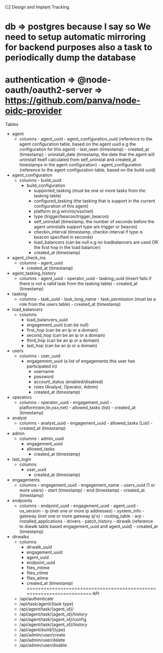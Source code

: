 C2 Design and Implant Tracking



db => postgres because I say so
We need to setup automatic mirroring for backend purposes
also a task to periodically dump the database 
=====================================================================

authentication 
	=> @node-oauth/oauth2-server
  => https://github.com/panva/node-oidc-provider   
=====================================================================
Tables
- agent
  - columns
		- agent_uuid
		- agent_configuration_uuid (reference to the agent configuration table, based on the agent uuid e.g the configuration for this agent)
		- last_seen  (timestamp)
		- created_at (timestamp)
		- uninstall_date (timestamp, the date that the agent will uninstall itself calculated from self_uninstal and created_at timestamps in the agent configuration)
		- agent_configuration (reference to the agent configuration table, based on the build uuid)
- agent_configuration
  - columns
		- build_uuid
    - build_configuration
		- supported_tasking (must be one or more tasks from the tasking table)
		- configured_tasking (the tasking that is support in the current configuration of this agent)
		- platform (e.g win/nix/osx/net)
		- type (trigger/beacon/trigger_beacon)
		- self_uninstall (timestamp, the number of seconds before the agent uninstalls support type are trigger or beacon)
		- checkin_interval (timestamp, checkin interval if type is beacon specified in seconds)
		- load_balancers (can be null e.g no loadbalancers are used OR the first hop in the load balancer)
		- created_at (timestamp)
- agent_check_ins
  - columns
		- agent_uuid
  	- created_at (timestamp)
- agent_tasking_history
  - columns
		- agent_uuid
		- operator_uuid
		- tasking_uuid (insert fails if there is not a valid task from the tasking table)
		- created_at (timestamp)
- tasking
  - columns
		- task_uuid
		- task_long_name
		- task_permission (must be a role from the users table)
		- created_at (timestamp)
- load_balancers
	- columns
		- load_balancers_uuid
		- engagement_uuid (can be null)
		- first_hop (can be an ip or a domain)
		- second_hop (can be an ip or a domain)
		- third_hop (can be an ip or a domain)
		- last_hop (can be an ip or a domain)
- users
  - columns
		- user_uuid
    - engagement_uuid (a list of engagements this user has participated in)
		- username
		- password
		- account_status (enabled/disabled)
		- roles (Analyst, Operator, Admin)
		- created_at (timestamp)
- operators
  - columns
		- operator_uuid
		- engagement_uuid
		- platform(win,lin,osx,net)
		- allowed_tasks (list)
		- created_at (timestamp)
- analyst
  - columns
		- analyst_uuid
		- engagement_uuid
		- allowed_tasks (List)
		- created_at (timestamp)
- admin
  - columns
		- admin_uuid
	  - engagement_uuid
	  - allowed_tasks
		- created_at (timestamp)
- last_login
  - columns
    - user_uuid
		- created_at (timestamp)
- engagements
  - columns
		- engagement_uuid
		- engagement_name
		- users_uuid (1 or more users)
		- start (timestamp)
		- end (timestamp)
		- created_at (timestamp)
- endpoints
  - columns
		- endpoint_uuid
		- engagement_uuid
		- agent_uuid
		- os_version
		- ip (inet one or more ip addresses)
		- system_info
		- gateway (inet one or more gateway ip's)
		- routing_table
		- arp
		- installed_applications
		- drivers
		- patch_history
		- dirwalk (reference to diwalk table based engagement_uuid and agent_uuid)
		- created_at (timestamp)
- dirwalks
	- columns
		- dirwalk_uuid
		- engagement_uuid	
		- agent_uuid
		- endpoint_uuid
		- files_mtime
		- files_ctime
		- files_atime
		- created_at (timestamp)
=====================================================================
API
	- /api/authenticate
	- /api/task/agent/{task type}
	- /api/agent/task/{agent_id}/
	- /api/agent/task/{agent_id}/history
	- /api/agent/task/{agent_id}/config
	- /api/agent/task/{agent_id}/history
	- /api/agent/build/{type}
	- /api/admin/user/create
	- /api/admin/user/delete
	- /api/admin/user/disable